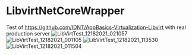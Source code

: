 # LibvirtNetCoreWrapper
Test of https://github.com/IDNT/AppBasics-Virtualization-Libvirt with real production server
![LibVirtTest_12182021_021057](https://user-images.githubusercontent.com/81580242/146637385-2bf5a1a7-227c-41c3-83a1-ce822c4484b2.png)
![LibVirtTest_12182021_001105](https://user-images.githubusercontent.com/81580242/146637398-eb24ffb4-fe08-47a6-995d-85f8fdbdfc2e.png)
![LibVirtTest_12182021_113530](https://user-images.githubusercontent.com/81580242/146637404-32058c26-762f-4e7e-a9e7-750190f8d6d4.png)
![LibVirtTest_12182021_011504](https://user-images.githubusercontent.com/81580242/146637409-e6bc7873-79aa-407e-84c8-ddc7b6538d5c.png)
